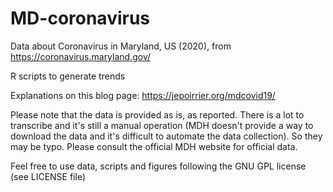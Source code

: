 # MD-coronavirus

Data about Coronavirus in Maryland, US (2020), from https://coronavirus.maryland.gov/

R scripts to generate trends

Explanations on this blog page: https://jepoirrier.org/mdcovid19/

Please note that the data is provided as is, as reported. There is a lot to transcribe and it's still a manual operation (MDH doesn't provide a way to download the data and it's difficult to automate the data collection). So they may be typo. Please consult the official MDH website for official data.

Feel free to use data, scripts and figures following the GNU GPL license (see LICENSE file)
